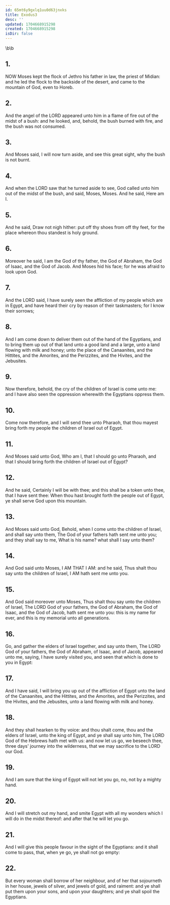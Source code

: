 ```yaml
---
id: 65mt6y9gxlq1uu0d63jnxks
title: Exodus3
desc: ''
updated: 1704668915298
created: 1704668915298
isDir: false
---
```

\b\b
## 1.
NOW Moses kept the flock of Jethro his father in law, the priest of Midian: and he led the flock to the backside of the desert, and came to the mountain of God, even to Horeb.
## 2.
And the angel of the LORD appeared unto him in a flame of fire out of the midst of a bush: and he looked, and, behold, the bush burned with fire, and the bush was not consumed.
## 3.
And Moses said, I will now turn aside, and see this great sight, why the bush is not burnt.
## 4.
And when the LORD saw that he turned aside to see, God called unto him out of the midst of the bush, and said, Moses, Moses.  And he said, Here am I.
## 5.
And he said, Draw not nigh hither: put off thy shoes from off thy feet, for the place whereon thou standest is holy ground.
## 6.
Moreover he said, I am the God of thy father, the God of Abraham, the God of Isaac, and the God of Jacob.  And Moses hid his face; for he was afraid to look upon God.
## 7.
And the LORD said, I have surely seen the affliction of my people which are in Egypt, and have heard their cry by reason of their taskmasters; for I know their sorrows;
## 8.
And I am come down to deliver them out of the hand of the Egyptians, and to bring them up out of that land unto a good land and a large, unto a land flowing with milk and honey; unto the place of the Canaanites, and the Hittites, and the Amorites, and the Perizzites, and the Hivites, and the Jebusites.
## 9.
Now therefore, behold, the cry of the children of Israel is come unto me: and I have also seen the oppression wherewith the Egyptians oppress them.
## 10.
Come now therefore, and I will send thee unto Pharaoh, that thou mayest bring forth my people the children of Israel out of Egypt.
## 11.
And Moses said unto God, Who am I, that I should go unto Pharaoh, and that I should bring forth the children of Israel out of Egypt?
## 12.
And he said, Certainly I will be with thee; and this shall be a token unto thee, that I have sent thee: When thou hast brought forth the people out of Egypt, ye shall serve God upon this mountain.
## 13.
And Moses said unto God, Behold, when I come unto the children of Israel, and shall say unto them, The God of your fathers hath sent me unto you; and they shall say to me, What is his name?  what shall I say unto them?
## 14.
And God said unto Moses, I AM THAT I AM: and he said, Thus shalt thou say unto the children of Israel, I AM hath sent me unto you.
## 15.
And God said moreover unto Moses, Thus shalt thou say unto the children of Israel, The LORD God of your fathers, the God of Abraham, the God of Isaac, and the God of Jacob, hath sent me unto you: this is my name for ever, and this is my memorial unto all generations.
## 16.
Go, and gather the elders of Israel together, and say unto them, The LORD God of your fathers, the God of Abraham, of Isaac, and of Jacob, appeared unto me, saying, I have surely visited you, and seen that which is done to you in Egypt:
## 17.
And I have said, I will bring you up out of the affliction of Egypt unto the land of the Canaanites, and the Hittites, and the Amorites, and the Perizzites, and the Hivites, and the Jebusites, unto a land flowing with milk and honey.
## 18.
And they shall hearken to thy voice: and thou shalt come, thou and the elders of Israel, unto the king of Egypt, and ye shall say unto him, The LORD God of the Hebrews hath met with us: and now let us go, we beseech thee, three days' journey into the wilderness, that we may sacrifice to the LORD our God.
## 19.
And I am sure that the king of Egypt will not let you go, no, not by a mighty hand.
## 20.
And I will stretch out my hand, and smite Egypt with all my wonders which I will do in the midst thereof: and after that he will let you go.
## 21.
And I will give this people favour in the sight of the Egyptians: and it shall come to pass, that, when ye go, ye shall not go empty:
## 22.
But every woman shall borrow of her neighbour, and of her that sojourneth in her house, jewels of silver, and jewels of gold, and raiment: and ye shall put them upon your sons, and upon your daughters; and ye shall spoil the Egyptians.
